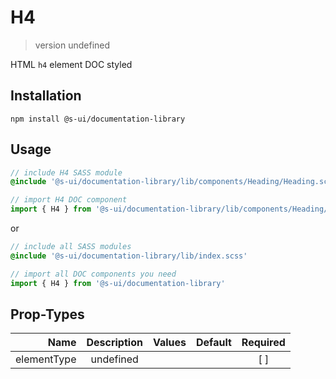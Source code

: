 # H4
> version undefined

HTML `h4` element DOC styled

## Installation
`npm install @s-ui/documentation-library`

## Usage
```scss
// include H4 SASS module
@include '@s-ui/documentation-library/lib/components/Heading/Heading.scss'
```

```js
// import H4 DOC component
import { H4 } from '@s-ui/documentation-library/lib/components/Heading/Heading.js'
```

or

```scss
// include all SASS modules
@include '@s-ui/documentation-library/lib/index.scss'
```

```js
// import all DOC components you need
import { H4 } from '@s-ui/documentation-library'
```

## Prop-Types

| Name | Description | Values  | Default | Required |
| ---: |:---:| ---:| ---: |:---: |
| elementType | undefined | | |  [ ]  |
